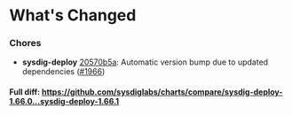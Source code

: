 # What's Changed

### Chores
- **sysdig-deploy** [20570b5a](https://github.com/sysdiglabs/charts/commit/20570b5ae19e56d7db558adad371818573473504): Automatic version bump due to updated dependencies ([#1966](https://github.com/sysdiglabs/charts/issues/1966))
#### Full diff: https://github.com/sysdiglabs/charts/compare/sysdig-deploy-1.66.0...sysdig-deploy-1.66.1
